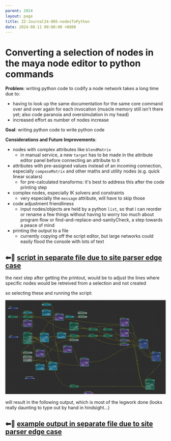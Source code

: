 ```yaml
---
parent: 2024
layout: page
title: ZZ-Journal24-005-nodesToPython
date: 2024-08-11 00:00:00 +0800
---
```


# Converting a selection of nodes in the maya node editor to python commands

**Problem**: writing python code to codify a node network takes a long time due to:
- having to look up the same documentation for the same core command over and over again for each invocation (muscle memory still isn't there yet; also code paranoia and oversimulation in my head)
- increased effort as number of nodes increase

**Goal**: writing python code to write python code

**Considerations and Future Improvements**:
- nodes with complex attributes like `blendMatrix`
  - in manual service, a new `target` has to be made in the attribute editor panel before connecting an attribute to it
- attributes with pre-assigned values instead of an incoming connection, especially `composeMatrix` and other maths and utility nodes (e.g. quick linear scalars)
  - for pre-calculated transforms: it's best to address this after the code printing step
- complex nodes, especially IK solvers and constraints
	- very especially the `message` attribute, will have to skip those
- code adjustment friendliness
  - input nodes/objects are held by a python `list`, so that i can reorder or rename a few things without having to worry too much about program flow or find-and-replace-and-sanityCheck, a step towards a peace of mind
- printing the output to a file
  - currently copying off the script editor, but large networks could easily flood the console with lots of text


## ⬅🔗 [script in separate file due to site parser edge case](https://github.com/STUAAAAAAAAAART/stuaaaaaaaaaart.github.io/tree/main/posts/2024/img/2024/Note/005/scriptScript.py)



the next step after getting the printout, would be to adjust the lines where specific nodes would be retreived from a selection and not created

so selecting these and running the script:

![alt text](img/2024/Note/005/scriptInputSelection.png)

will result in the following output, which is most of the legwork done (looks really daunting to type out by hand in hindsight...)

## ⬅🔗 [example output in separate file due to site parser edge case](https://github.com/STUAAAAAAAAAART/stuaaaaaaaaaart.github.io/tree/main/posts/2024/img/2024/Note/005/scriptScript_output.py)